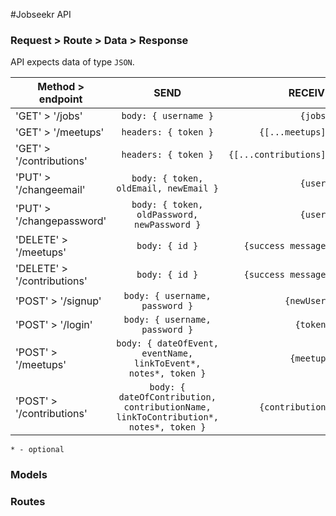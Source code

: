#Jobseekr API

### Request > Route > Data > Response

API expects data of type `JSON`.


| Method > endpoint       | SEND           | RECEIVE  |
| ------------- |:-------------:| -----:|
| 'GET'  > '/jobs'           | `body: { username }`                        | `{jobs}`
| 'GET'  > '/meetups'           | `headers: { token }`                        | `{[...meetups]}`
| 'GET'  > '/contributions'           | `headers: { token }`                        | `{[...contributions]}`
| 'PUT'  > '/changeemail'    | `body: { token, oldEmail, newEmail }`       | `{user}`
| 'PUT'  > '/changepassword' | `body: { token, oldPassword, newPassword }` | `{user}` 
| 'DELETE' > '/meetups'      | `body: { id }`                              | `{success message}`
| 'DELETE' > '/contributions'      | `body: { id }`                              | `{success message}`
| 'POST' > '/signup'         | `body: { username, password }`             | `{newUser}`
| 'POST' > '/login'          | `body: { username, password }`              | `{token}`
| 'POST' > '/meetups'          | `body: { dateOfEvent, eventName, linkToEvent*, notes*, token }`| `{meetup}`
| 'POST' > '/contributions'          | `body: { dateOfContribution, contributionName, linkToContribution*, notes*, token }`| `{contribution}`
`* - optional`



### Models

### Routes
